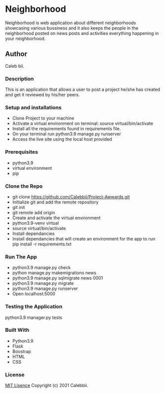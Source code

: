 # Neighborhood
Neighborhood is web application about different neighborhoods showcasing various bussiness and it also keeps the people in the neighborhood posted on news posts and activities everything happening in your neighborhood.

## Author
Caleb bii.
### Description
This is an application that allows a user to post a project he/she has created and get it reviewed by his/her peers.
### Setup and installations
* Clone Project to your machine
* Activate a virtual environment on terminal: source virtual/bin/activate
* Install all the requirements found in requirements file.
* On your terminal run python3.9 manage.py runserver
* Access the live site using the local host provided 
### Prerequisites
* python3.9  
* virtual environment
* pip 
### Clone the Repo 
* git clone https://github.com/Calebbii/Project-Awwards.git
* Initialize git and add the remote repository
* git init
* git remote add origin <your-repository-url>
* Create and activate the virtual environment
* python3.9-venv virtual
* source virtual/bin/activate
* Install dependancies
* Install dependancies that will create an environment for the app to run pip install -r requirements.txt
### Run The App 
* python3.9 manage.py check
* python manage.py makemigrations news
* python3.9 manage.py sqlmigrate news 0001
* python3.9 manage.py migrate
* python3.9 manage.py runserver 
* Open localhost:5000

### Testing the Application
python3.9 manager.py tests

### Built With 
* Python3.9
* Flask
* Boostrap
* HTML
* CSS
### License
[MIT Lisence](https://github.com/Calebbii/Project-Awwards/blob/master/LICENSE) Copyright (c) 2021 Calebbii.
